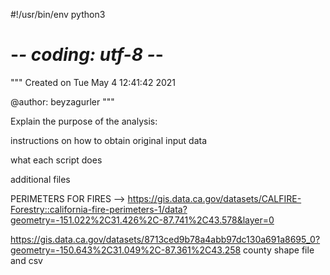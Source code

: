 #!/usr/bin/env python3
# -*- coding: utf-8 -*-
"""
Created on Tue May  4 12:41:42 2021

@author: beyzagurler
"""

Explain the purpose of the analysis:

instructions on how to obtain original input data

what each script does

additional files


PERIMETERS FOR FIRES --> https://gis.data.ca.gov/datasets/CALFIRE-Forestry::california-fire-perimeters-1/data?geometry=-151.022%2C31.426%2C-87.741%2C43.578&layer=0

https://gis.data.ca.gov/datasets/8713ced9b78a4abb97dc130a691a8695_0?geometry=-150.643%2C31.049%2C-87.361%2C43.258 county shape file and csv